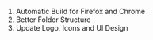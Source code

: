 1. Automatic Build for Firefox and Chrome
2. Better Folder Structure
3. Update Logo, Icons and UI Design
